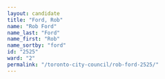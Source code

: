 ```yaml
---
layout: candidate
title: "Ford, Rob"
name: "Rob Ford"
name_last: "Ford"
name_first: "Rob"
name_sortby: "ford"
id: "2525"
ward: "2"
permalink: "/toronto-city-council/rob-ford-2525/"
---
```

